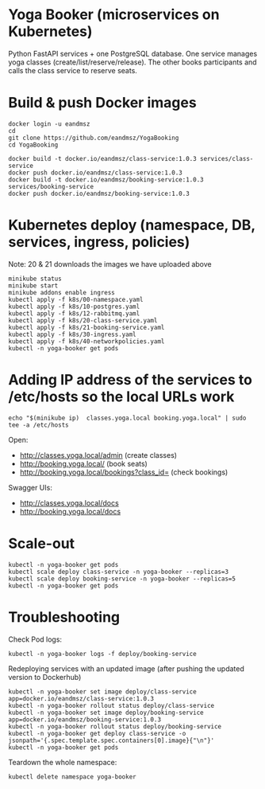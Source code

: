 # Yoga Booker (microservices on Kubernetes)

Python FastAPI services + one PostgreSQL database.
One service manages yoga classes (create/list/reserve/release).
The other books participants and calls the class service to reserve seats.

# Build & push Docker images
```
docker login -u eandmsz
cd
git clone https://github.com/eandmsz/YogaBooking
cd YogaBooking

docker build -t docker.io/eandmsz/class-service:1.0.3 services/class-service
docker push docker.io/eandmsz/class-service:1.0.3
docker build -t docker.io/eandmsz/booking-service:1.0.3 services/booking-service
docker push docker.io/eandmsz/booking-service:1.0.3
```

# Kubernetes deploy (namespace, DB, services, ingress, policies)
Note: 20 & 21 downloads the images we have uploaded above
```
minikube status
minikube start
minikube addons enable ingress
kubectl apply -f k8s/00-namespace.yaml
kubectl apply -f k8s/10-postgres.yaml
kubectl apply -f k8s/12-rabbitmq.yaml
kubectl apply -f k8s/20-class-service.yaml
kubectl apply -f k8s/21-booking-service.yaml
kubectl apply -f k8s/30-ingress.yaml
kubectl apply -f k8s/40-networkpolicies.yaml
kubectl -n yoga-booker get pods
```

# Adding IP address of the services to /etc/hosts so the local URLs work
```
echo "$(minikube ip)  classes.yoga.local booking.yoga.local" | sudo tee -a /etc/hosts
```

Open:
- http://classes.yoga.local/admin (create classes)
- http://booking.yoga.local/ (book seats)
- http://booking.yoga.local/bookings?class_id= (check bookings)

Swagger UIs:
- http://classes.yoga.local/docs
- http://booking.yoga.local/docs

# Scale-out
```
kubectl -n yoga-booker get pods
kubectl scale deploy class-service -n yoga-booker --replicas=3
kubectl scale deploy booking-service -n yoga-booker --replicas=5
kubectl -n yoga-booker get pods
```

# Troubleshooting
Check Pod logs:
```
kubectl -n yoga-booker logs -f deploy/booking-service
```
Redeploying services with an updated image (after pushing the updated version to Dockerhub)
```
kubectl -n yoga-booker set image deploy/class-service app=docker.io/eandmsz/class-service:1.0.3
kubectl -n yoga-booker rollout status deploy/class-service
kubectl -n yoga-booker set image deploy/booking-service app=docker.io/eandmsz/booking-service:1.0.3
kubectl -n yoga-booker rollout status deploy/booking-service
kubectl -n yoga-booker get deploy class-service -o jsonpath='{.spec.template.spec.containers[0].image}{"\n"}'
kubectl -n yoga-booker get pods
```
Teardown the whole namespace:
```
kubectl delete namespace yoga-booker
```
